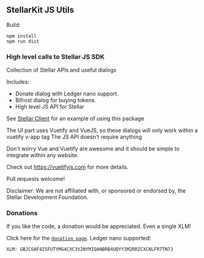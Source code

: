 ## StellarKit JS Utils

Build:

    npm install
    npm run dist

### High level calls to Stellar JS SDK

Collection of Stellar APIs and useful dialogs

Includes:

-   Donate dialog with Ledger nano support.
-   Bifrost dialog for buying tokens.
-   High level JS API for Stellar

See [Stellar Client](https://github.com/StellarKit/stellar-client) for an example of using this package

The UI part uses Vuetify and VueJS, so these dialogs will only work within a vuetify v-app tag
The JS API doesn't require anything

Don't worry Vue and Vuetify are awesome and it should be simple to integrate within any website.

Check out <https://vuetifyjs.com> for more details.

Pull requests welcome!

Disclaimer: We are not affiliated with, or sponsored or endorsed by, the Stellar Development Foundation.

### Donations

If you like the code, a donation would be appreciated. Even a single XLM!

Click here for the [`donation page`](https://stellarkit.io/#/donate). Ledger nano supported!

    XLM: GBJC6AF4I5FUTYMG4CXC3V2NYMIQANBRB4UQYY3M2RRZCXCNLFR7TN7J
